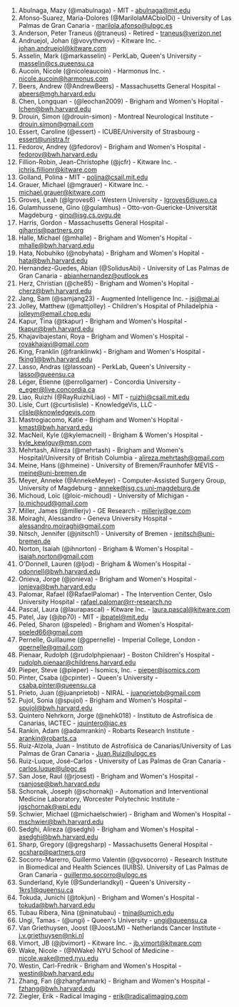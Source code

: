 <!-- PLEASE DO NOT EDIT THIS FILE: IT IS MAINTAINED BY THE ORGANIZERS BASED ON ACTUAL REGISTRATIONS -->

1. Abulnaga, Mazy (@mabulnaga) - MIT - abulnaga@mit.edu
1. Afonso-Suarez, Maria-Dolores (@MarilolaMACbioIDi) - University of Las Palmas de Gran Canaria - marilola.afonso@ulpgc.es
1. Anderson, Peter Traneus (@traneus) - Retired - traneus@verizon.net
1. Andruejol, Johan (@vovythevov) - Kitware Inc. - johan.andruejol@kitware.com
1. Asselin, Mark (@markasselin) - PerkLab, Queen's University - masselin@cs.queensu.ca
1. Aucoin, Nicole (@nicoleaucoin) - Harmonus Inc. - nicole.aucoin@harmonus.com
1. Beers, Andrew (@AndrewBeers) - Massachusetts General Hospital - abeers@mgh.harvard.edu
1. Chen, Longquan - (@leochan2009) - Brigham and Women's Hopital - lchen@bwh.harvard.edu
1. Drouin, Simon (@drouin-simon) - Montreal Neurological Institute - drouin.simon@gmail.com
1. Essert,	Caroline (@essert) - 	ICUBE/University of Strasbourg - essert@unistra.fr
1. Fedorov, Andrey (@fedorov) - Brigham and Women's Hospital - fedorov@bwh.harvard.edu
1. Fillion-Robin, Jean-Christophe (@jcfr) - Kitware Inc. - jchris.fillionr@kitware.com
1. Golland, Polina - MIT - polina@csail.mit.edu
1. Grauer, Michael (@mgrauer) - Kitware Inc. - michael.grauer@kitware.com
1. Groves, Leah (@lgroves6) - Western University - lgroves6@uwo.ca
1. Gulamhussene, Gino (@gulamhus) - Otto-von-Guericke-Universität Magdeburg - gino@isg.cs.ovgu.de
1. Harris, Gordon - Massachusetts General Hospital - gjharris@partners.org
1. Halle,	Michael (@mhalle) - Brigham and Women's Hopital - mhalle@bwh.harvard.edu
1. Hata,	Nobuhiko (@nobyhata) - Brigham and Women's Hopital - hata@bwh.harvard.edu
1. Hernandez-Guedes, Abian (@SolidusAbi) - University of Las Palmas de Gran Canaria - abianhernandez@outlook.es
1. Herz,	Christian (@che85) - Brigham and Women's Hopital - cherz@bwh.harvard.edu
1. Jang, Sam (@samjang23) - Augmented Intelligence Inc. - jsj@mai.ai
1. Jolley, Matthew (@mattjolley) - Children's Hospital of Philadelphia - jolleym@email.chop.edu
1. Kapur, Tina (@tkapur) - Brigham and Women's Hospital - tkapur@bwh.harvard.edu
1. Khajavibajestani, Roya - Brigham and Women's Hospital - royakhajavi@gmail.com
1. King,	Franklin (@franklinwk) - Brigham and Women's Hospital - fking1@bwh.harvard.edu
1. Lasso, Andras (@lassoan) - PerkLab, Queen's University - lasso@queensu.ca
1. Léger,	Étienne (@errollgarner) - Concordia University - e_eger@live.concordia.ca
1. Liao, Ruizhi (@RayRuizhiLiao) - MIT - ruizhi@csail.mit.edu
1. Lisle,	Curt (@curtislisle) - KnowledgeVis, LLC - clisle@knowledgevis.com
1. Mastrogiacomo, Katie - Brigham and Women's Hopital - kmast@bwh.harvard.edu
1. MacNeil,	Kyle (@kylemacneil) - Brigham & Women's Hospital - kyle_kewlguy@msn.com
1. Mehrtash, Alireza (@mehrtash) - Brigham and Women's Hospital/University of British Columbia - alireza.mehrtash@gmail.com
1. Meine, Hans (@hmeine) - University of Bremen/Fraunhofer MEVIS - meine@uni-bremen.de
1. Meyer, Anneke (@AnnekeMeyer) - Computer-Assisted Surgery Group, University of Magdeburg - anneke@isg.cs.uni-magdeburg.de
1. Michoud, Loïc (@loic-michoud) - University of Michigan - lo.michoud@gmail.com
1. Miller, James (@millerjv) - GE Research - millerjv@ge.com
1. Moiraghi, Alessandro - Geneva University Hospital - alessandro.moiraghi@gmail.com
1. Nitsch, Jennifer (@jnitsch1) - University of Bremen - jenitsch@uni-bremen.de
1. Norton, Isaiah (@ihnorton) - Brigham & Women's Hospital - isaiah.norton@gmail.com
1. O'Donnell,	Lauren (@ljod) - Brigham & Women's Hospital - odonnell@bwh.harvard.edu
1. Onieva,	Jorge (@jonieva) - Brigham and Women's Hospital - jonieva@bwh.harvard.edu
1. Palomar, Rafael (@RafaelPalomar) - The Intervention Center, Oslo University Hospital - rafael.palomar@rr-research.no
1. Pascal, Laura (@laurapascal) - Kitware Inc. - laura.pascal@kitware.com
1. Patel, Jay (@jbp70) - MIT - jbpatel@mit.edu
1. Peled, Sharon (@speled) - Brigham and Women's Hospital- speled66@gmail.com
1. Pernelle, Guillaume (@gpernelle) - Imperial College, London - gpernelle@gmail.com
1. Pienaar,	Rudolph (@rudolphpienaar) - Boston Children's Hospital - rudolph.pienaar@childrens.harvard.edu
1. Pieper, Steve (@pieper) - Isomics, Inc. - pieper@isomics.com
1. Pinter, Csaba (@cpinter) - Queen's University - csaba.pinter@queensu.ca
1. Prieto, Juan (@juanprietob) - NIRAL - juanprietob@gmail.com
1. Pujol, Sonia (@spujol) - Brigham and Women's Hospital - spujol@bwh.harvard.edu
1. Quintero Nehrkorn, Jorge (@nehk018) - Instituto de Astrofísica de Canarias, IACTEC - jquintero@iac.es
1. Rankin, Adam (@adamrankin) - Robarts Research Institute - arankin@robarts.ca
1. Ruiz-Alzola, Juan - Instituto de Astrofísica de Canarias/University of Las Palmas de Gran Canaria - Juan.Ruiz@ulpgc.es
1. Ruiz-Luque, José-Carlos - University of Las Palmas de Gran Canaria - carlos.luque@ulpgc.es
1. San Jose,	Raul (@rjosest) - Brigham and Women's Hospital - rsanjose@bwh.harvard.edu
1. Schornak, Joseph (@schornakj) - Automation and Interventional Medicine Laboratory, Worcester Polytechnic Institute - jgschornak@wpi.edu
1. Schwier, Michael (@michaelschwier) - Brigham and Women's Hospital - mschwier@bwh.harvard.edu
1. Sedghi, Alireza (@sedghi) - Brigham and Women's Hospital - asedghi@bwh.harvard.edu
1. Sharp, Gregory (@gregsharp) - Massachusetts General Hospital - gcsharp@partners.org
1. Socorro-Marerro, Guillermo Valentín (@gvsocorro) - Research Institute in Biomedical and Health Sciences (IUIBS). University of Las Palmas de Gran Canaria - guillermo.socorro@ulpgc.es
1. Sunderland, Kyle (@Sunderlandkyl) - Queen's University - 1krs1@queensu.ca
1. Tokuda,	Junichi (@tokjun) - Brigham and Women's Hospital - 	tokuda@bwh.harvard.edu
1. Tubau Ribera, Nina (@ninatubau) - tnina@umich.edu
1. Ungi,	Tamas -	(@ungi) - Queen's University -	ungi@queensu.ca
1. Van Griethuysen, Joost (@JoostJM) - Netherlands Cancer Institute - j.v.griethuysen@nki.nl
1. Vimort, JB (@jbvimort) - Kitware Inc. - jb.vimort@kitware.com
1. Wake, Nicole - (@NWake) NYU School of Medicine - nicole.wake@med.nyu.edu
1. Westin, Carl-Fredrik - Brigham and Women's Hospital - westin@bwh.harvard.edu
1. Zhang, Fan (@zhangfanmark) - Brigham and Women's Hospital - fzhang@bwh.harvard.edu
1. Ziegler, Erik - Radical Imaging - erik@radicalimaging.com
